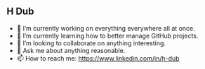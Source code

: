 ## H Dub

- 🔭 I’m currently working on everything everywhere all at once.
- 🌱 I’m currently learning how to better manage GitHub projects.
- 👯 I’m looking to collaborate on anything interesting.
- 💬 Ask me about anything reasonable.
- 📫 How to reach me: https://www.linkedin.com/in/h-dub

<!--
**hdub-tech/hdub-tech** is a ✨ _special_ ✨ repository because its `README.md` (this file) appears on your GitHub profile.

Here are some ideas to get you started:
- 🤔 I’m looking for help with ...
- 😄 Pronouns: ...
- ⚡ Fun fact: ...
-->
